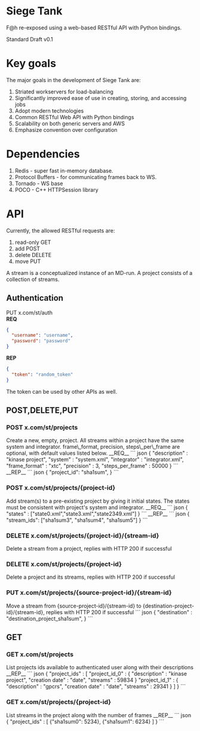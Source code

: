 <h1> Siege Tank </h1>

F@h re-exposed using a web-based RESTful API with Python bindings.

Standard Draft v0.1 

<h1> Key goals </h1>

The major goals in the development of Siege Tank are:

1. Striated workservers for load-balancing
2. Significantly improved ease of use in creating, storing, and accessing jobs
3. Adopt modern technologies
4. Common RESTful Web API with Python bindings
5. Scalability on both generic servers and AWS
6. Emphasize convention over configuration

<h1> Dependencies </h1>

1. Redis - super fast in-memory database.
2. Protocol Buffers - for communicating frames back to WS.
3. Tornado - WS base
4. POCO - C++ HTTPSession library

<h1> API </h1>

Currently, the allowed RESTful requests are: 

1. read-only GET  
2. add POST  
3. delete DELETE  
4. move PUT

A stream is a conceptualized instance of an MD-run. A project consists of a collection of streams.

<h2> Authentication </h2>

PUT x.com/st/auth  
__REQ__
``` json
{
  "username": "username",
  "password": "password"
}
```  
__REP__
``` json
{
  "token": "random_token"
}
```
The token can be used by other APIs as well.

<h2> POST,DELETE,PUT </h2>
<h3> POST x.com/st/projects </h3>  
Create a new, empty, project. All streams within a project have the same system and integrator. frame\_format, precision, steps\_per\_frame are optional, with default values listed below.  
__REQ__
``` json
{
  "description" : "kinase project",
  "system" : "system.xml",
  "integrator" : "integrator.xml",
  "frame_format" : "xtc",
  "precision" : 3,
  "steps_per_frame" : 50000
}
```
__REP__
``` json
{
  "project_id": "sha1sum",
}
```
<h3> POST x.com/st/projects/{project-id} </h3>
Add stream(s) to a pre-existing project by giving it initial states. The states must be consistent with project's system and integrator.  
__REQ__
``` json
{
  "states" : ["state0.xml","state3.xml","state2349.xml"]
}
```
__REP__
``` json
{
  "stream_ids": ["sha1sum3", "sha1sum4", "sha1sum5"]
}
```
<h3> DELETE x.com/st/projects/{project-id}/{stream-id} </h3>
Delete a stream from a project, replies with HTTP 200 if successful
<h3> DELETE x.com/st/projects/{project-id} </h3>
Delete a project and its streams, replies with HTTP 200 if successful
<h3> PUT x.com/st/projects/{source-project-id}/{stream-id} </h3>
Move a stream from {source-project-id}/{stream-id} to {destination-project-id}/{stream-id}, replies with HTTP 200 if successful
``` json
{
  "destination" : "destination_project_sha1sum",
}
```
<h2> GET </h2>
<h3> GET x.com/st/projects </h3>
List projects ids available to authenticated user along with their descriptions  
__REP__  
``` json
{
  "project_ids" : [ 
                     "project_id_0" : 
                     { 
                       "description" : "kinase project",
                       "creation date" : "date",
                       "streams" : 59834
                     }
                     "project_id_1" : 
                     { 
                       "description" : "gpcrs",
                       "creation date" : "date",
                       "streams" : 29341
                     }
                  ]
}
```
<h3> GET x.com/st/projects/{project-id} </h3>
List streams in the project along with the number of frames  
__REP__ 
``` json
{
  "project_ids" : [ 
                     {"sha1sum0": 5234},
                     {"sha1sum1": 6234}
                  ]
}
```
